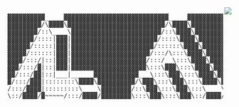    
<img align="right" src="https://gist.githubusercontent.com/mshick/b9ea7e101c0e88e3cda02cc48e4f0f1c/raw/777296630e6a4fe12cd3ce7846da22b0e048680f/sms.svg" />
<pre>
▓▓▓▓▓▓▓▓▓▓_____▓▓▓▓▓▓▓▓▓▓▓▓▓▓▓▓▓▓▓▓▓▓▓▓▓▓▓▓_____▓▓▓▓▓▓▓▓▓▓▓▓▓▓▓▓▓▓▓▓▓▓▓▓▓▓▓▓▓▓▓▓▓▓▓▓▓▓▓▓▓▓▓▓▓▓▓▓▓▓▓▓▓▓▓▓▓▓▓▓▓▓▓▓▓▓
▓▓▓▓▓▓▓▓▓/\▓▓▓▓\▓▓▓▓▓▓▓▓▓▓▓▓▓▓▓▓▓▓▓▓▓▓▓▓▓▓/\▓▓▓▓\▓▓▓▓▓▓▓▓▓▓▓▓▓▓▓▓▓▓▓▓▓▓▓▓▓▓▓▓▓▓▓▓▓▓▓▓▓▓▓▓▓▓▓▓▓▓▓▓▓▓▓▓▓▓▓▓▓▓▓▓▓▓▓▓▓
▓▓▓▓▓▓▓▓/::\____\▓▓▓▓▓▓▓▓▓▓▓▓▓▓▓▓▓▓▓▓▓▓▓▓/::\▓▓▓▓\▓▓▓▓▓▓▓▓▓▓▓▓▓▓▓▓▓▓▓▓▓▓▓▓▓▓▓▓▓▓▓▓▓▓▓▓▓▓▓▓▓▓▓▓▓▓▓▓▓▓▓▓▓▓▓▓▓▓▓▓▓▓▓▓
▓▓▓▓▓▓▓/::::|▓▓▓|▓▓▓▓▓▓▓▓▓▓▓▓▓▓▓▓▓▓▓▓▓▓▓/::::\▓▓▓▓\▓▓▓▓▓▓▓▓▓▓▓▓▓▓▓▓▓▓▓▓▓▓▓▓▓▓▓▓▓▓▓▓▓▓▓▓▓▓▓▓▓▓▓▓▓▓▓▓▓▓▓▓▓▓▓▓▓▓▓▓▓▓▓
▓▓▓▓▓▓/:::::|▓▓▓|▓▓▓▓▓▓▓▓▓▓▓▓▓▓▓▓▓▓▓▓▓▓/::::::\▓▓▓▓\▓▓▓▓▓▓▓▓▓▓▓▓▓▓▓▓▓▓▓▓▓▓▓▓▓▓▓▓▓▓▓▓▓▓▓▓▓▓▓▓▓▓▓▓▓▓▓▓▓▓▓▓▓▓▓▓▓▓▓▓▓▓
▓▓▓▓▓/::::::|▓▓▓|▓▓▓▓▓▓▓▓▓▓▓▓▓▓▓▓▓▓▓▓▓/:::/\:::\▓▓▓▓\▓▓▓▓▓▓▓▓▓▓▓▓▓▓▓▓▓▓▓▓▓▓▓▓▓▓▓▓▓▓▓▓▓▓▓▓▓▓▓▓▓▓▓▓▓▓▓▓▓▓▓▓▓▓▓▓▓▓▓▓▓
▓▓▓▓/:::/|::|▓▓▓|▓▓▓▓▓▓▓▓▓▓▓▓▓▓▓▓▓▓▓▓/:::/__\:::\▓▓▓▓\▓▓▓▓▓▓▓▓▓▓▓▓▓▓▓▓▓▓▓▓▓▓▓▓▓▓▓▓▓▓▓▓▓▓▓▓▓▓▓▓▓▓▓▓▓▓▓▓▓▓▓▓▓▓▓▓▓▓▓▓
▓▓▓/:::/▓|::|▓▓▓|▓▓▓▓▓▓▓▓▓▓▓▓▓▓▓▓▓▓▓▓\:::\▓▓▓\:::\▓▓▓▓\▓▓▓▓▓▓▓▓▓▓▓▓▓▓▓▓▓▓▓▓▓▓▓▓▓▓▓▓▓▓▓▓▓▓▓▓▓▓▓▓▓▓▓▓▓▓▓▓▓▓▓▓▓▓▓▓▓▓▓
▓▓/:::/▓▓|::|___|______▓▓▓▓▓▓▓▓▓▓▓▓___\:::\▓▓▓\:::\▓▓▓▓\▓▓▓▓▓▓▓▓▓▓▓▓▓▓▓▓▓▓▓▓▓▓▓▓▓▓▓▓▓▓▓▓▓▓▓▓▓▓▓▓▓▓▓▓▓▓▓▓▓▓▓▓▓▓▓▓▓▓
▓/:::/▓▓▓|::::::::\▓▓▓▓\▓▓▓▓▓▓▓▓▓▓/\▓▓▓\:::\▓▓▓\:::\▓▓▓▓\▓▓▓▓▓▓▓▓▓▓▓▓▓▓▓▓▓▓▓▓▓▓▓▓▓▓▓▓▓▓▓▓▓▓▓▓▓▓▓▓▓▓▓▓▓▓▓▓▓▓▓▓▓▓▓▓▓
/:::/▓▓▓▓|:::::::::\____\▓▓▓▓▓▓▓▓/::\▓▓▓\:::\▓▓▓\:::\____\▓▓▓▓▓▓▓▓▓▓▓▓▓▓▓▓▓▓▓▓▓▓▓▓▓▓▓▓▓▓▓▓▓▓▓▓▓▓▓▓▓▓▓▓▓▓▓▓▓▓▓▓▓▓▓▓
\::/▓▓▓▓/▓~~~~~/:::/▓▓▓▓/▓▓▓▓▓▓▓▓\:::\▓▓▓\:::\▓▓▓\::/▓▓▓▓/▓▓▓▓▓▓▓▓▓▓▓▓▓▓▓▓▓▓▓▓▓▓▓▓▓▓▓▓▓▓▓▓▓▓▓▓▓▓▓▓▓▓▓▓▓▓▓▓▓▓▓▓▓▓▓▓
</pre>


